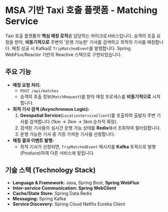 # MSA 기반 Taxi 호출 플랫폼 - Matching Service

Taxi 호출 플랫폼의 **핵심 매칭 로직**을 담당하는 마이크로서비스입니다. 승객의 호출 요청을 받아, **비동기적으로** 주변의 '운행 가능한' 기사를 검색하고 최적의 기사를 매칭합니다. 매칭 성공 시 Kafka로 `TripMatchedEvent`를 발행합니다. Spring WebFlux/Reactor 기반의 Reactive 스택으로 구현되었습니다.

## 주요 기능

* **매칭 요청 처리:**
    * `POST /api/matches`
    * 승객의 호출 정보(`MatchRequest`)를 받아 매칭 프로세스를 **비동기적으로** 시작합니다.
* **최적 기사 검색 (Asynchronous Logic):**
    1.  **Geospatial Service**(`LocationServiceClient`)를 호출하여 출발지 주변 기사를 검색합니다 (1km -> 2km -> 3km 순차적 확장).
    2.  검색된 기사들의 실시간 운행 가능 상태를 **Redis**에서 조회하여 필터링합니다.
    3.  운행 가능한 기사 중 가장 가까운 기사를 선정합니다.
* **매칭 결과 이벤트 발행:**
    * 최적 기사가 선정되면, `TripMatchedEvent` 메시지를 **Kafka** 토픽으로 발행(Produce)하여 다른 서비스에 알립니다.

## 기술 스택 (Technology Stack)

* **Language & Framework:** Java, Spring Boot, **Spring WebFlux**
* **Inter-service Communication:** **Spring WebClient**
* **Cache/State Store:** Spring Data Redis
* **Messaging:** Spring Kafka
* **Service Discovery:** Spring Cloud Netflix Eureka Client
